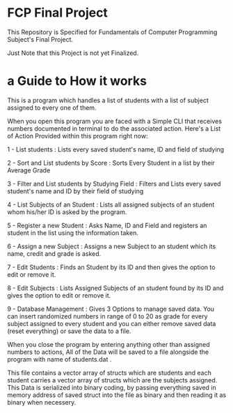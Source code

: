 # FCP Final Project
This Repository is Specified for Fundamentals of Computer Programming Subject's Final Project.


Just Note that this Project is not yet Finalized.

# a Guide to How it works
This is a program which handles a list of students with a list of subject assigned to every one of them.


When you open this program you are faced with a Simple CLI that receives numbers documented in terminal to do the associated action.
Here's a List of Action Provided within this program right now:


1 - List students : 
Lists every saved student's name, ID and field of studying


2 - Sort and List students by Score : 
Sorts Every Student in a list by their Average Grade


3 - Filter and List students by Studying Field : Filters and Lists every saved student's name and ID by their field of studying


4 - List Subjects of an Student : 
Lists all assigned subjects of an student whom his/her ID is asked by the program.


5 - Register a new Student : 
Asks Name, ID and Field and registers an student in the list using the information taken.


6 - Assign a new Subject : 
Assigns a new Subject to an student which its name, credit and grade is asked.


7 - Edit Students : 
Finds an Student by its ID and then gives the option to edit or remove it.


8 - Edit Subjects : 
Lists Assigned Subjects of an student found by its ID and gives the option to edit or remove  it.


9 - Database Management :
Gives 3 Options to manage saved data. You can insert randomized numbers in range of 0 to 20 as grade for every subject assigned to every student and you can either remove saved data (reset everything) or save the data to a file.


When you close the program by entering anything other than assigned numbers to actions, All of the Data will be saved to a file alongside the program with name of students.dat .


This file contains a vector array of structs which are students and each student carries a vector array of structs which are the subjects assigned. This Data is serialized into binary coding, by passing everything saved in memory address of saved struct into the file as binary and then reading it as binary when necessery.
